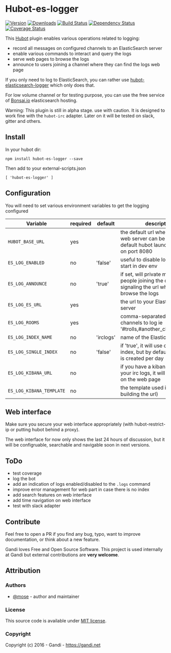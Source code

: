 Hubot-es-logger
===================

[![Version](https://img.shields.io/npm/v/hubot-es-logger.svg)](https://www.npmjs.com/package/hubot-es-logger)
[![Downloads](https://img.shields.io/npm/dt/hubot-es-logger.svg)](https://www.npmjs.com/package/hubot-es-logger)
[![Build Status](https://img.shields.io/travis/Gandi/hubot-es-logger.svg)](https://travis-ci.org/Gandi/hubot-es-logger)
[![Dependency Status](https://gemnasium.com/Gandi/hubot-es-logger.svg)](https://gemnasium.com/Gandi/hubot-es-logger)
[![Coverage Status](http://img.shields.io/codeclimate/coverage/github/Gandi/hubot-es-logger.svg)](https://codeclimate.com/github/Gandi/hubot-es-logger/coverage)

This [Hubot](https://hubot.github.com/) plugin enables various operations related to logging:

- record all messages on configured channels to an ElasticSearch server
- enable various commands to interact and query the logs
- serve web pages to browse the logs
- announce to users joining a channel where they can find the logs web page

If you only need to log to ElasticSearch, you can rather use [hubot-elasticsearch-logger](https://github.com/robinjmurphy/hubot-elasticsearch-logger) which only does that.

For low volume channel or for testing purpose, you can use the free service of [Bonsai.io](https://bonsai.io) elasticsearch hosting.

Warning: This plugin is still in alpha stage. use with caution. It is designed to work fine with the `hubot-irc` adapter. Later on it will be tested on slack, gitter and others.

Install
-----------

In your hubot dir:

    npm install hubot-es-logger --save

Then add to your external-scripts.json

    [ 'hubot-es-logger' ]


Configuration
-------------------

You will need to set various environment variables to get the logging configured

| Variable                     | required | default   | description                                       |
|------------------------------|----------|-----------|---------------------------------------------------|
| `HUBOT_BASE_URL`             | yes      |           | the default url where your hubot web server can be reached. By default hubot launches express on port 8080 |
| `ES_LOG_ENABLED`             | no       | 'false'   | useful to disable logging at bot start in dev env |
| `ES_LOG_ANNOUNCE`            | no       | 'true'    | if set, will private message to people joining the channel, signaling the url where to browse the logs |
| `ES_LOG_ES_URL`              | yes      |           | the url to your Elasticsearch server              |
| `ES_LOG_ROOMS`               | yes      |           | comma-separated list of channels to log ie '#trolls,#another_channel,#third'          |
| `ES_LOG_INDEX_NAME`          | no       | 'irclogs' | name of the Elasticsearch index                   |
| `ES_LOG_SINGLE_INDEX`        | no       | 'false'   | if 'true', it will use only one index, but by default, one index is created per day |
| `ES_LOG_KIBANA_URL`          | no       |           | if you have a kibana access to your irc logs, it will be displayed on the web page |
| `ES_LOG_KIBANA_TEMPLATE`     | no       |           | the template used in kibana (for building the url) |


Web interface
--------------------

Make sure you secure your web interface appropriately (with hubot-restrict-ip or putting hubot behind a proxy).

The web interface for now only shows the last 24 hours of discussion, but it will be configruable, searchable and navigable soon in next versions.

ToDo
--------
- test coverage
- log the bot
- add an indication of logs enabled/disabled to the `.logs` command
- improve error management for web part in case there is no index
- add search features on web interface
- add time navigation on web interface
- test with slack adapter

Contribute
-------------

Feel free to open a PR if you find any bug, typo, want to improve documentation, or think about a new feature. 

Gandi loves Free and Open Source Software. This project is used internally at Gandi but external contributions are **very welcome**. 

Attribution
-----------

### Authors

- [@mose](https://github.com/mose) - author and maintainer

### License

This source code is available under [MIT license](LICENSE).

### Copyright

Copyright (c) 2016 - Gandi - https://gandi.net
